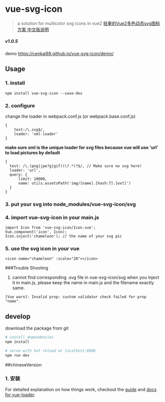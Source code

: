 # vue-svg-icon  
> a solution for multicolor svg icons in vue2
> [轻量的Vue2多色动态svg图标方案 中文版说明](#chineseversion)

##### v1.0.5
demo https://cenkai88.github.io/vue-svg-icon/demo/

## Usage
### 1. install
```
npm install vue-svg-icon --save-dev
```
### 2. configure
change the loader in webpack.conf.js (or webpack.base.conf.js)
```
{
    test:/\.svg$/,
    loader: 'xml-loader'
}
```
**make sure xml is the unique loader for svg files because vue will use 'url' to load pictures by default**
```
{
  test: /\.(png|jpe?g|gif)(\?.*)?$/, // Make sure no svg here!
  loader: 'url',
  query: {
      limit: 10000,
      name: utils.assetsPath('img/[name].[hash:7].[ext]')
  }
}
```

### 3. put your svg into node_modules/vue-svg-icon/svg

### 4. import vue-svg-icon in your main.js
```
import Icon from 'vue-svg-icon/Icon.vue';
Vue.component('icon', Icon);  
Icon.inject('chameleon'); // the name of your svg pic
```
### 5. use the svg icon in your vue
```
<icon name="chameleon" :scale="20"></icon>
```

###Trouble Shooting
1. cannot find corresponding .svg file in vue-svg-icon/svg when you inject it in main.js, please keep the name in main.js and the filename exactly same.
```
[Vue warn]: Invalid prop: custom validator check failed for prop "name". 
```

## develop
download the package from git
``` bash
# install dependencies
npm install

# serve with hot reload at localhost:8080
npm run dev
```

##chineseVersion
### 1. 安装



For detailed explanation on how things work, checkout the [guide](http://vuejs-templates.github.io/webpack/) and [docs for vue-loader](http://vuejs.github.io/vue-loader).
